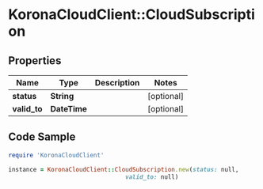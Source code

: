# KoronaCloudClient::CloudSubscription

## Properties

Name | Type | Description | Notes
------------ | ------------- | ------------- | -------------
**status** | **String** |  | [optional] 
**valid_to** | **DateTime** |  | [optional] 

## Code Sample

```ruby
require 'KoronaCloudClient'

instance = KoronaCloudClient::CloudSubscription.new(status: null,
                                 valid_to: null)
```


